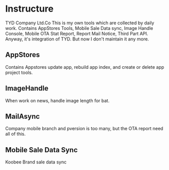 Instructure
===========

TYD Company Ltd.Co
This is my own tools which are collected by daily work. 
Contains AppStores Tools, Mobile Sale Data sync, Image Handle Console, Mobile OTA Stat Report, Report Mail Notice, Third Part API.
Anyway, it's integration of TYD. But now I don't maintain it any more.


## AppStores

Contains Appstores update app, rebuild app index, and create or delete app project tools.

## ImageHandle

When work on news, handle image length for bat.

## MailAsync

Company mobile branch and pversion is too many, but the OTA report need all of this.

## Mobile Sale Data Sync

Koobee Brand sale data sync 
